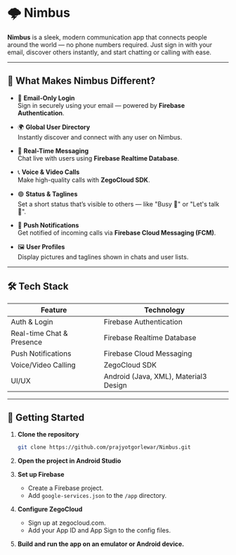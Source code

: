 # 🌩️ Nimbus

**Nimbus** is a sleek, modern communication app that connects people around the world — no phone numbers required. Just sign in with your email, discover others instantly, and start chatting or calling with ease.

---

## 🚀 What Makes Nimbus Different?

- 🔐 **Email-Only Login**  
  Sign in securely using your email — powered by **Firebase Authentication**.

- 🌍 **Global User Directory**  
  Instantly discover and connect with any user on Nimbus.

- 💬 **Real-Time Messaging**  
  Chat live with users using **Firebase Realtime Database**.

- 📞 **Voice & Video Calls**  
  Make high-quality calls with **ZegoCloud SDK**.

- 🟢 **Status & Taglines**  
  Set a short status that’s visible to others — like "Busy 🚫" or "Let's talk 👋".

- 🔔 **Push Notifications**  
  Get notified of incoming calls via **Firebase Cloud Messaging (FCM)**.

- 🖼️ **User Profiles**  
  Display pictures and taglines shown in chats and user lists.

---

## 🛠️ Tech Stack

| Feature                    | Technology                            |
|----------------------------|---------------------------------------|
| Auth & Login               | Firebase Authentication               |
| Real-time Chat & Presence  | Firebase Realtime Database            |
| Push Notifications         | Firebase Cloud Messaging              |
| Voice/Video Calling        | ZegoCloud SDK                         |
| UI/UX                      | Android (Java, XML), Material3 Design |

---

## 📲 Getting Started

1.  **Clone the repository**
    ```bash
    git clone https://github.com/prajyotgorlewar/Nimbus.git
    ```

2.  **Open the project in Android Studio**

3.  **Set up Firebase**
    * Create a Firebase project.
    * Add `google-services.json` to the `/app` directory.

4.  **Configure ZegoCloud**
    * Sign up at zegocloud.com.
    * Add your App ID and App Sign to the config files.

5.  **Build and run the app on an emulator or Android device.** 
      
   
